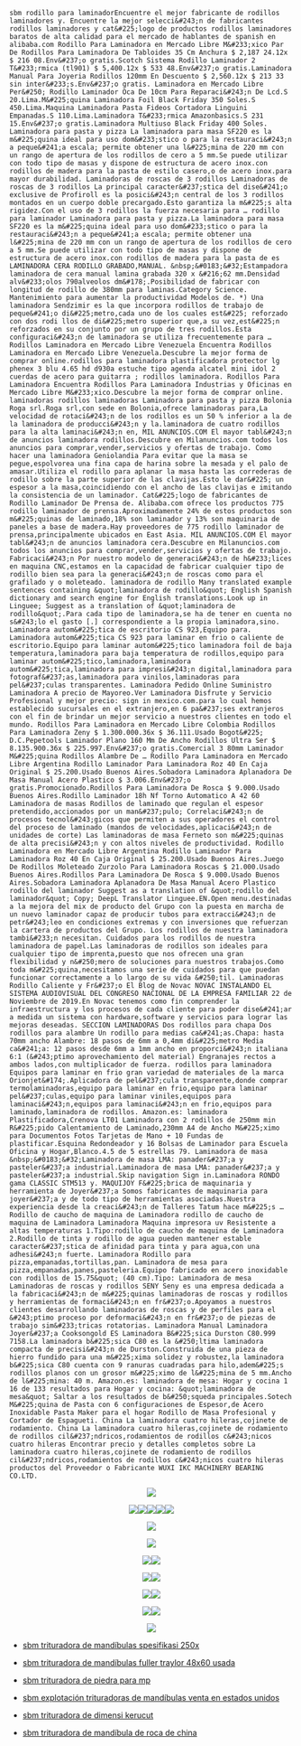 
```
sbm rodillo para laminadorEncuentre el mejor fabricante de rodillos laminadores y. Encuentre la mejor selecci&#243;n de fabricantes rodillos laminadores y cat&#225;logo de productos rodillos laminadores baratos de alta calidad para el mercado de hablantes de spanish en alibaba.com Rodillo Para Laminadora en Mercado Libre M&#233;xico Par De Rodillos Para Laminadora De Tabloides 35 Cm Anchura $ 2,187 24.12x $ 216 08.Env&#237;o gratis.Scotch Sistema Rodillo Laminador 2 T&#233;rmica (tl901) $ 5,400.12x $ 533 48.Env&#237;o gratis.Laminadora Manual Para Joyeria Rodillos 120mm En Descuento $ 2,560.12x $ 213 33 sin inter&#233;s.Env&#237;o gratis. Laminadora en Mercado Libre Per&#250; Rodillo Laminador Oca De 10cm Para Reparaci&#243;n De Lcd.S 20.Lima.M&#225;quina Laminadora Foil Black Friday 350 Soles.S 450.Lima.Maquina Laminadora Pasta Fideos Cortadora Linguini Empanadas.S 110.Lima.Laminadora T&#233;rmica Amazonbasics.S 231 15.Env&#237;o gratis.Laminadora Multiuso Black Friday 400 Soles. Laminadora para pasta y pizza La laminadora para masa SF220 es la m&#225;quina ideal para uso dom&#233;stico o para la restauraci&#243;n a peque&#241;a escala; permite obtener una l&#225;mina de 220 mm con un rango de apertura de los rodillos de cero a 5 mm.Se puede utilizar con todo tipo de masas y dispone de estructura de acero inox.con rodillos de madera para la pasta de estilo casero,o de acero inox.para mayor durabilidad. Laminadoras de roscas de 3 rodillos Laminadoras de roscas de 3 rodillos La principal caracter&#237;stica del dise&#241;o exclusive de Profiroll es la posici&#243;n central de los 3 rodillos montados en un cuerpo doble precargado.Esto garantiza la m&#225;s alta rigidez.Con el uso de 3 rodillos la fuerza necesaria para … rodillo para laminador Laminadora para pasta y pizza.La laminadora para masa SF220 es la m&#225;quina ideal para uso dom&#233;stico o para la restauraci&#243;n a peque&#241;a escala; permite obtener una l&#225;mina de 220 mm con un rango de apertura de los rodillos de cero a 5 mm.Se puede utilizar con todo tipo de masas y dispone de estructura de acero inox.con rodillos de madera para la pasta de es LAMINADORA CERA RODILLO GRABADO,MANUAL. &nbsp;&#0183;&#32;Estampadora laminadora de cera manual lamina grabada 320 x &#216;62 mm.Densidad alv&#233;olos 790alveolos dm&#178;.Posibilidad de fabricar con longitud de rodillo de 380mm para laminas.Category Science. Mantenimiento para aumentar la productividad Modelos de. *) Una laminadora Sendzimir es la que incorpora rodillos de trabajo de peque&#241;o di&#225;metro,cada uno de los cuales est&#225; reforzado con dos rodi llos de di&#225;metro superior que,a su vez,est&#225;n reforzados en su conjunto por un grupo de tres rodillos.Esta configuraci&#243;n de laminadora se utiliza frecuentemente para … Rodillos Laminadora en Mercado Libre Venezuela Encuentra Rodillos Laminadora en Mercado Libre Venezuela.Descubre la mejor forma de comprar online.rodillos para laminadora plastificadora protector lg phenex 3 blu 4.65 hd d930a estuche tipo agenda alcatel mini idol 2 cuerdas de acero para guitarra ; rodillos laminadora. Rodillos Para Laminadora Encuentra Rodillos Para Laminadora Industrias y Oficinas en Mercado Libre M&#233;xico.Descubre la mejor forma de comprar online. laminadoras rodillos laminadoras Laminadora para pasta y pizza Bolonia Roga srl.Roga srl,con sede en Bolonia,ofrece laminadoras para,La velocidad de rotaci&#243;n de los rodillos es un 50 % inferior a la de la laminadora de producci&#243;n y la.laminadora de cuatro rodillos para la alta laminaci&#243;n en, MIL ANUNCIOS.COM El mayor tabl&#243;n de anuncios laminadora rodillos.Descubre en Milanuncios.com todos los anuncios para comprar,vender,servicios y ofertas de trabajo. Como hacer una laminadora Geniolandia Para evitar que la masa se pegue,espolvorea una fina capa de harina sobre la mesada y el palo de amasar.Utiliza el rodillo para aplanar la masa hasta las correderas de rodillo sobre la parte superior de las clavijas.Esto le dar&#225; un espesor a la masa,coincidiendo con el ancho de las clavijas e imitando la consistencia de un laminador. Cat&#225;logo de fabricantes de Rodillo Laminador De Prensa de. Alibaba.com ofrece los productos 775 rodillo laminador de prensa.Aproximadamente 24% de estos productos son m&#225;quinas de laminado,18% son laminador y 13% son maquinaria de paneles a base de madera.Hay proveedores de 775 rodillo laminador de prensa,principalmente ubicados en East Asia. MIL ANUNCIOS.COM El mayor tabl&#243;n de anuncios laminadora cera.Descubre en Milanuncios.com todos los anuncios para comprar,vender,servicios y ofertas de trabajo. Fabricaci&#243;n Por nuestro modelo de generaci&#243;n de h&#233;lices en maquina CNC,estamos en la capacidad de fabricar cualquier tipo de rodillo bien sea para la generaci&#243;n de roscas como para el grafilado y o moleteado. laminadora de rodillo Many translated example sentences containing &quot;laminadora de rodillo&quot; English Spanish dictionary and search engine for English translations.Look up in Linguee; Suggest as a translation of &quot;laminadora de rodillo&quot;.Para cada tipo de laminadora,se ha de tener en cuenta no s&#243;lo el gasto [.] correspondiente a la propia laminadora,sino. Laminadora autom&#225;tica de escritorio CS 923,Equipo para. Laminadora autom&#225;tica CS 923 para laminar en frio o caliente de escritorio.Equipo para laminar autom&#225;tico laminadora foil de baja temperatura,laminadora para baja temperatura de rodillos,equipo para laminar autom&#225;tico,laminadora,laminadora autom&#225;tica,laminadora para impresi&#243;n digital,laminadora para fotograf&#237;as,laminadora para vinilos,laminadoras para pel&#237;culas transparentes. Laminadora Pedido Online Suministro Laminadora A precio de Mayoreo.Ver Laminadora Disfrute y Servicio Profesional y mejor precio: sign in mexico.com.para lo cual hemos establecido sucursales en el extranjero,en 6 pa&#237;ses extranjeros con el fin de brindar un mejor servicio a nuestros clientes en todo el mundo. Rodillos Para Laminadora en Mercado Libre Colombia Rodillos Para Laminadora Zeny $ 1.300.000.36x $ 36.111.Usado Bogot&#225; D.C.Pepetools Laminador Plano 160 Mm De Ancho Rodillos Ultra Ser $ 8.135.900.36x $ 225.997.Env&#237;o gratis.Comercial 3 80mm Laminador M&#225;quina Rodillos Alambre De … Rodillo Para Laminadora en Mercado Libre Argentina Rodillo Laminador Para Laminadora Roz 40 En Caja Original $ 25.200.Usado Buenos Aires.Sobadora Laminadora Aplanadora De Masa Manual Acero Plastico $ 3.006.Env&#237;o gratis.Promocionado.Rodillos Para Laminadora De Rosca $ 9.000.Usado Buenos Aires.Rodillo Laminador 18h Nf Torno Automatico A 42 60 Laminadora de masas Rodillos de laminado que regulan el espesor pretendido,accionados por un man&#237;pulo; Correlaci&#243;n de procesos tecnol&#243;gicos que permiten a sus operadores el control del proceso de laminado (mandos de velocidades,aplicaci&#243;n de unidades de corte) Las laminadoras de masa Ferneto son m&#225;quinas de alta precisi&#243;n y con altos niveles de productividad. Rodillo Laminadora en Mercado Libre Argentina Rodillo Laminador Para Laminadora Roz 40 En Caja Original $ 25.200.Usado Buenos Aires.Juego De Rodillos Moleteado Zurzolo Para Laminadora Roscas $ 21.000.Usado Buenos Aires.Rodillos Para Laminadora De Rosca $ 9.000.Usado Buenos Aires.Sobadora Laminadora Aplanadora De Masa Manual Acero Plastico rodillo del laminador Suggest as a translation of &quot;rodillo del laminador&quot; Copy; DeepL Translator Linguee.EN.Open menu.destinadas a la mejora del mix de producto del Grupo con la puesta en marcha de un nuevo laminador capaz de producir tubos para extracci&#243;n de petr&#243;leo en condiciones extremas y con inversiones que refuerzan la cartera de productos del Grupo. Los rodillos de nuestra laminadora tambi&#233;n necesitan. Cuidados para los rodillos de nuestra laminadora de papel.Las laminadoras de rodillos son ideales para cualquier tipo de imprenta,puesto que nos ofrecen una gran flexibilidad y n&#250;mero de soluciones para nuestros trabajos.Como toda m&#225;quina,necesitamos una serie de cuidados para que puedan funcionar correctamente a lo largo de su vida &#250;til. Laminadoras Rodillo Caliente y Fr&#237;o El Blog de Novac NOVAC INSTALANDO EL SISTEMA AUDIOVISUAL DEL CONGRESO NACIONAL DE LA EMPRESA FAMILIAR 22 de Noviembre de 2019.En Novac tenemos como fin comprender la infraestructura y los procesos de cada cliente para poder dise&#241;ar a medida un sistema con hardware,software y servicios para lograr las mejoras deseadas. SECCION LAMINADORAS Dos rodillos para chapa Dos rodillos para alambre Un rodillo para medias ca&#241;as.Chapa: hasta 70mm ancho Alambre: 18 pasos de 6mm a 0,4mm di&#225;metro Media ca&#241;a: 12 pasos desde 6mm a 1mm ancho en proporci&#243;n italiana 6:1 (&#243;ptimo aprovechamiento del material) Engranajes rectos a ambos lados,con multiplicador de fuerza. rodillos para laminadora Equipos para laminar en frio gran variedad de materiales de la marca Orionjet&#174;.Aplicadora de pel&#237;cula transparente,donde comprar termolaminadoras,equipo para laminar en frio,equipo para laminar pel&#237;culas,equipo para laminar viniles,equipos para laminaci&#243;n,equipos para laminaci&#243;n en frio,equipos para laminado,laminadora de rodillos. Amazon.es: laminadora Plastificadora,Crenova LT01 Laminadora con 2 rodillos de 250mm min R&#225;pido Calentamiento de Laminado,230mm A4 de Ancho M&#225;ximo para Documentos Fotos Tarjetas de Mano + 10 Fundas de plastificar.Esquina Redondeador y 16 Bolsas de Laminador para Escuela Oficina y Hogar,Blanco.4.5 de 5 estrellas 79. Laminadora de masa &nbsp;&#0183;&#32;Laminadora de masa LMA: panader&#237;a y pasteler&#237;a industrial.Laminadora de masa LMA: panader&#237;a y pasteler&#237;a industrial.Skip navigation Sign in.Laminadora RONDO gama CLASSIC STM513 y. MAQUIJOY F&#225;brica de maquinaria y herramienta de Joyer&#237;a Somos fabricantes de maquinaria para joyer&#237;a y de todo tipo de herramientas asociadas.Nuestra experiencia desde la creaci&#243;n de Talleres Tatum hace m&#225;s … Rodillo de caucho de maquina de Laminadora rodillo de caucho de maquina de Laminadora Laminadora Maquina impresora uv Resistente a altas temperaturas 1.Tipo:rodillo de caucho de maquina de Laminadora 2.Rodillo de tinta y rodillo de agua pueden mantener estable caracter&#237;stica de afinidad para tinta y para agua,con una adhesi&#243;n fuerte. Laminadora Rodillo para pizza,empanadas,tortillas,pan. Laminadora de mesa para pizza,empanadas,panes,pasteleria.Equipo fabricado en acero inoxidable con rodillos de 15.75&quot; (40 cm).Tipo: Laminadora de mesa Laminadoras de roscas y rodillos SENY Seny es una empresa dedicada a la fabricaci&#243;n de m&#225;quinas laminadoras de roscas y rodillos y herramientas de formaci&#243;n en fr&#237;o.Apoyamos a nuestros clientes desarrollando laminadoras de roscas y de perfiles para el &#243;ptimo proceso por deformaci&#243;n en fr&#237;o de piezas de trabajo sim&#233;tricas rotatorias. Laminadora Manual Laminadora Joyer&#237;a Cooksongold ES Laminadora B&#225;sica Durston C80.999 7158.La laminadora b&#225;sica C80 es la &#250;ltima laminadora compacta de precisi&#243;n de Durston.Construida de una pieza de hierro fundido para una m&#225;xima solidez y robustez,la laminadora b&#225;sica C80 cuenta con 9 ranuras cuadradas para hilo,adem&#225;s rodillos planos con un grosor m&#225;ximo de l&#225;mina de 5 mm.Ancho de l&#225;mina: 40 m. Amazon.es: laminadora de mesa: Hogar y cocina 1 16 de 133 resultados para Hogar y cocina: &quot;laminadora de mesa&quot; Saltar a los resultados de b&#250;squeda principales.Sotech M&#225;quina de Pasta con 6 configuraciones de Espesor,de Acero Inoxidable Pasta Maker para el hogar Rodillo de Masa Profesional y Cortador de Espagueti. China La laminadora cuatro hileras,cojinete de rodamiento. China La laminadora cuatro hileras,cojinete de rodamiento de rodillos cil&#237;ndricos,rodamientos de rodillos c&#243;nicos cuatro hileras Encontrar precio y detalles completos sobre La laminadora cuatro hileras,cojinete de rodamiento de rodillos cil&#237;ndricos,rodamientos de rodillos c&#243;nicos cuatro hileras productos del Proveedor o Fabricante WUXI IKC MACHINERY BEARING CO.LTD. 
```

<div align="center">

<a href="https://es-crusher.shibang-china.com/github&k=sbm+rodillo+para+laminador"><img src="https://static.shibang-china.com/es/crusher/logo.jpg"></a>

<a href="https://es-crusher.shibang-china.com/github&k=sbm+rodillo+para+laminador"><img src="https://static.shibang-china.com/es/crusher/index.jpg"></a><a href="https://es-crusher.shibang-china.com/material.htmlgithub&k=sbm+rodillo+para+laminador"><img src="https://static.shibang-china.com/es/crusher/material.jpg"></a><a href="https://es-crusher.shibang-china.com/application.htmlgithub&k=sbm+rodillo+para+laminador"><img src="https://static.shibang-china.com/es/crusher/application.jpg"></a><a href="https://es-crusher.shibang-china.com/aboutus.htmlgithub&k=sbm+rodillo+para+laminador"><img src="https://static.shibang-china.com/es/crusher/aboutus.jpg"></a><a href="https://es-crusher.shibang-china.com/contact.htmlgithub&k=sbm+rodillo+para+laminador"><img src="https://static.shibang-china.com/es/crusher/contact.jpg"></a>

<a href="https://es-crusher.shibang-china.com/github&k=sbm+rodillo+para+laminador"><img src="https://static.shibang-china.com/es/crusher/banner.jpg"></a>

<a href="https://swt.shibang-china.com/github&k=sbm+rodillo+para+laminador"><img src="https://static.shibang-china.com/es/crusher/text.jpg"></a>

<a href="https://swt.shibang-china.com/github&k=sbm+rodillo+para+laminador"><img src="https://static.shibang-china.com/es/crusher/chat.jpg"></a><a href="https://es-crusher.shibang-china.com/contact.htmlgithub&k=sbm+rodillo+para+laminador"><img src="https://static.shibang-china.com/es/crusher/message.jpg"></a>

<a href="https://es-crusher.shibang-china.com/products/pe.htmlgithub&k=sbm+rodillo+para+laminador"><img src="https://static.shibang-china.com/es/crusher/pe.jpg"></a><a href="https://es-crusher.shibang-china.com/products/pf.htmlgithub&k=sbm+rodillo+para+laminador"><img src="https://static.shibang-china.com/es/crusher/pf.jpg"></a>

<a href="https://es-crusher.shibang-china.com/products/hpt.htmlgithub&k=sbm+rodillo+para+laminador"><img src="https://static.shibang-china.com/es/crusher/hpt.jpg"></a><a href="https://es-crusher.shibang-china.com/products/vsi.htmlgithub&k=sbm+rodillo+para+laminador"><img src="https://static.shibang-china.com/es/crusher/vsi.jpg"></a>

<a href="https://es-crusher.shibang-china.com/products/klv.htmlgithub&k=sbm+rodillo+para+laminador"><img src="https://static.shibang-china.com/es/crusher/klv.jpg"></a><a href="https://es-crusher.shibang-china.com/products/portable.htmlgithub&k=sbm+rodillo+para+laminador"><img src="https://static.shibang-china.com/es/crusher/portable.jpg"></a>

<a href="https://swt.shibang-china.com/github&k=sbm+rodillo+para+laminador"><img src="https://static.shibang-china.com/es/crusher/case.jpg"></a>

</div>


* [sbm trituradora de mandíbulas spesifikasi 250x](sbm%20trituradora%20de%20mand%C3%ADbulas%20spesifikasi%20250x.md)

* [sbm trituradora de mandíbulas fuller traylor 48x60 usada](sbm%20trituradora%20de%20mand%C3%ADbulas%20fuller%20traylor%2048x60%20usada.md)

* [sbm trituradora de piedra para mp](sbm%20trituradora%20de%20piedra%20para%20mp.md)

* [sbm explotación trituradoras de mandíbulas venta en estados unidos](sbm%20explotaci%C3%B3n%20trituradoras%20de%20mand%C3%ADbulas%20venta%20en%20estados%20unidos.md)

* [sbm trituradora de dimensi kerucut](sbm%20trituradora%20de%20dimensi%20kerucut.md)

* [sbm trituradora de mandíbula de roca de china](sbm%20trituradora%20de%20mand%C3%ADbula%20de%20roca%20de%20china.md)